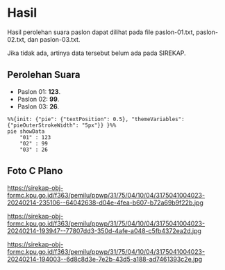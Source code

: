 # Hasil

Hasil perolehan suara paslon dapat dilihat pada file paslon-01.txt, paslon-02.txt, dan paslon-03.txt.

Jika tidak ada, artinya data tersebut belum ada pada SIREKAP.

## Perolehan Suara

 * Paslon 01: **123**.
 * Paslon 02: **99**.
 * Paslon 03: **26**.

```mermaid
%%{init: {"pie": {"textPosition": 0.5}, "themeVariables": {"pieOuterStrokeWidth": "5px"}} }%%
pie showData
    "01" : 123
    "02" : 99
    "03" : 26
```
## Foto C Plano

https://sirekap-obj-formc.kpu.go.id/f363/pemilu/ppwp/31/75/04/10/04/3175041004023-20240214-235106--64042638-d04e-4fea-b607-b72a69b9f22b.jpg

https://sirekap-obj-formc.kpu.go.id/f363/pemilu/ppwp/31/75/04/10/04/3175041004023-20240214-193947--77807dd3-350d-4afe-a048-c5fb4372ea2d.jpg

https://sirekap-obj-formc.kpu.go.id/f363/pemilu/ppwp/31/75/04/10/04/3175041004023-20240214-194003--6d8c8d3e-7e2b-43d5-a188-ad7461393c2e.jpg
